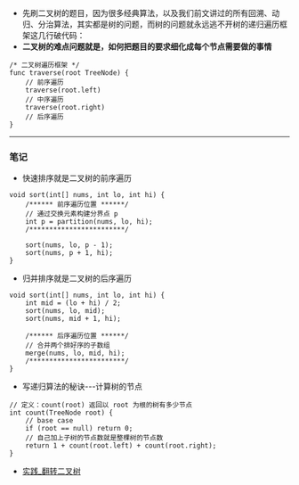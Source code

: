 -   先刷二叉树的题目，因为很多经典算法，以及我们前文讲过的所有回溯、动归、分治算法，其实都是树的问题，而树的问题就永远逃不开树的递归遍历框架这几行破代码：
-   **二叉树的难点问题就是，如何把题目的要求细化成每个节点需要做的事情**

```
/* 二叉树遍历框架 */
func traverse(root TreeNode) {
    // 前序遍历
    traverse(root.left)
    // 中序遍历
    traverse(root.right)
    // 后序遍历
}
```

---
### 笔记

-   快速排序就是二叉树的前序遍历
    
```
void sort(int[] nums, int lo, int hi) {
    /****** 前序遍历位置 ******/
    // 通过交换元素构建分界点 p
    int p = partition(nums, lo, hi);
    /************************/

    sort(nums, lo, p - 1);
    sort(nums, p + 1, hi);
}
```
-   归并排序就是二叉树的后序遍历
```
void sort(int[] nums, int lo, int hi) {
    int mid = (lo + hi) / 2;
    sort(nums, lo, mid);
    sort(nums, mid + 1, hi);

    /****** 后序遍历位置 ******/
    // 合并两个排好序的子数组
    merge(nums, lo, mid, hi);
    /************************/
}
```

-   写递归算法的秘诀---计算树的节点

```
// 定义：count(root) 返回以 root 为根的树有多少节点
int count(TreeNode root) {
    // base case
    if (root == null) return 0;
    // 自己加上子树的节点数就是整棵树的节点数
    return 1 + count(root.left) + count(root.right);
}
```

-   [实践_翻转二叉树](./invertTree.go)

